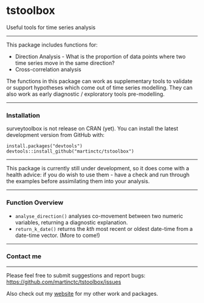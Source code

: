 # tstoolbox
Useful tools for time series analysis

---

This package includes functions for:
* Direction Analysis - What is the proportion of data points where two time series move in the same direction?
* Cross-correlation analysis

The functions in this package can work as supplementary tools to validate or support hypotheses which come out of time series modelling. They can also work as early diagnostic / exploratory tools pre-modelling.

---

### Installation

surveytoolbox is not release on CRAN (yet). 
You can install the latest development version from GitHub with:

```
install.packages("devtools")
devtools::install_github("martinctc/tstoolbox")
```
---

This package is currently still under development, so it does come with a health advice: if you do wish to use them - have a check and run through the examples before assimilating them into your analysis. 

---
### Function Overview

- `analyse_direction()` analyses co-movement between two numeric variables, returning a diagnostic explanation.
- `return_k_date()` returns the _kth_ most recent or oldest date-time from a date-time vector.
(More to come!)

---
### Contact me
---
Please feel free to submit suggestions and report bugs: <https://github.com/martinctc/tstoolbox/issues>

Also check out my [website](https://martinctc.github.io) for my other work and packages.
